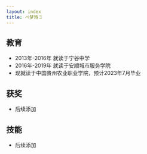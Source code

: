 ```yaml
---
layout: index
title: ベ梦殇ミ
---
```


## 教育

- 2013年-2016年 就读于宁谷中学
- 2016年-2019年 就读于安顺城市服务学院
- 现就读于中国贵州农业职业学院，预计2023年7月毕业

## 获奖

- 后续添加

## 技能

- 后续添加
